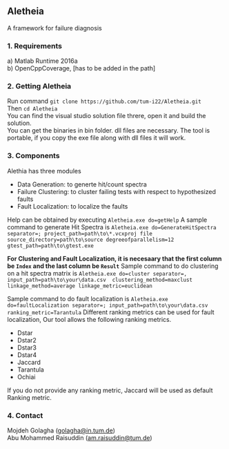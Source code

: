 ## Aletheia
A framework for failure diagnosis

### 1. Requirements
a) Matlab Runtime 2016a<br />
b) OpenCppCoverage, [has to be added in the path]<br />



### 2. Getting Aletheia
Run command ```git clone https://github.com/tum-i22/Aletheia.git```<br />
Then ```cd Aletheia```<br />
You can find the visual studio solution file threre, open it and build the solution. <br />
You can get the binaries in bin folder. dll files are necessary. The tool is portable, if you copy the exe file along with dll files it will work. 

### 3. Components
Alethia has three modules
* Data Generation: to generte hit/count spectra
* Failure Clustering: to cluster failing tests with respect to hypothesized faults
* Fault Localization: to localize the faults

Help can be obtained by executing ```Aletheia.exe do=getHelp```
A sample command to generate Hit Spectra is ```Aletheia.exe do=GenerateHitSpectra separator=; project_path=path\to\*.vcxproj file source_directory=path\to\source degreeofparallelism=12 gtest_path=path\to\gtest.exe ```

**For Clustering and Fault Localization, it is necesaary that the first column be ```Index``` and the last column be ```Result```**
Sample command to do clustering on a hit spectra matrix is ```Aletheia.exe do=cluster separator=, input_path=path\to\your\data.csv  clustering_method=maxclust linkage_method=average linkage_metric=euclidean ```

Sample command to do fault localization is ```Aletheia.exe do=faultLocalization separator=; input_path=path\to\your\data.csv ranking_metric=Tarantula``` Different ranking metrics can be used for fault localization, Our tool allows the following ranking metrics. 
* Dstar
* Dstar2
* Dstar3
* Dstar4
* Jaccard
* Tarantula
* Ochiai

If you do not provide any ranking metric, Jaccard will be used as default Ranking metric. 

### 4. Contact
Mojdeh Golagha (golagha@in.tum.de) <br />
Abu Mohammed Raisuddin (am.raisuddin@tum.de)

